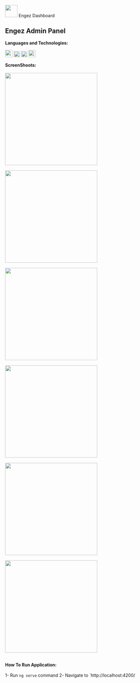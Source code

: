 <img src="https://svgur.com/i/h0V.svg" height='40px'> Engez Dashboard


## Engez Admin Panel 

**Languages and Technologies:**  

<code><img height="24" src="https://cdn.cdnlogo.com/logos/h/90/html-5.svg"></code>
<code><img height="20" src="https://cdn.cdnlogo.com/logos/c/18/css.svg"></code>
<code><img height="20" src="https://cdn.cdnlogo.com/logos/b/50/bootstrap.svg"></code>
<code><img height="23" src="https://cdn.cdnlogo.com/logos/a/24/angular-icon.svg"></code>


**ScreenShoots:**  
<br>
<img src="https://i.imgur.com/iFCOXWx.jpg" width="300px"> <br><br>
<img src="https://i.imgur.com/O7iNS72.jpg" width="300px"> <br><br>
<img src="https://i.imgur.com/nfJ0ztL.jpg" width="300px"> <br><br>
<img src="https://i.imgur.com/3Yrsk1Z.jpg" width="300px"> <br><br>
<img src="https://i.imgur.com/Xh5FrSm.jpg" width="300px"> <br><br>
<img src="https://i.imgur.com/hmyyHVf.jpg" width="300px"> <br><br>

**How To Run Application:**  
<br>
1- Run `ng serve` command
2- Navigate to `http://localhost:4200/
